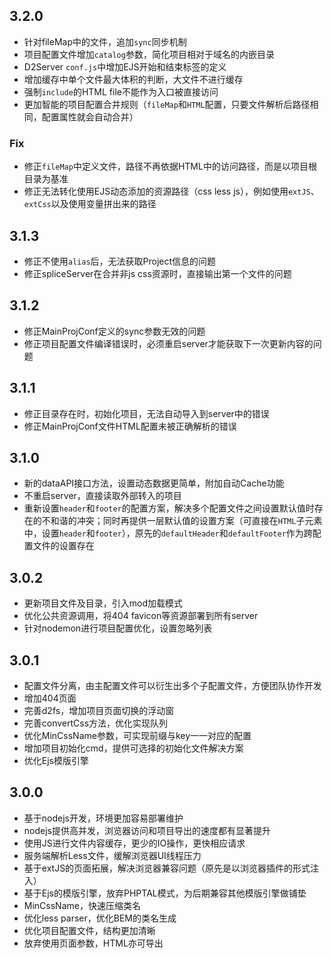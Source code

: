 ## 3.2.0

* 针对fileMap中的文件，追加`sync`同步机制
* 项目配置文件增加`catalog`参数，简化项目相对于域名的内嵌目录
* D2Server `conf.js`中增加EJS开始和结束标签的定义
* 增加缓存中单个文件最大体积的判断，大文件不进行缓存
* 强制`include`的HTML file不能作为入口被直接访问
* 更加智能的项目配置合并规则（`fileMap`和`HTML`配置，只要文件解析后路径相同，配置属性就会自动合并）

### Fix

* 修正`fileMap`中定义文件，路径不再依据HTML中的访问路径，而是以项目根目录为基准
* 修正无法转化使用EJS动态添加的资源路径（css less js），例如使用`extJS`、`extCss`以及使用变量拼出来的路径




## 3.1.3

* 修正不使用`alias`后，无法获取Project信息的问题
* 修正spliceServer在合并非js css资源时，直接输出第一个文件的问题




## 3.1.2

* 修正MainProjConf定义的sync参数无效的问题
* 修正项目配置文件编译错误时，必须重启server才能获取下一次更新内容的问题




## 3.1.1

* 修正目录存在时，初始化项目，无法自动导入到server中的错误
* 修正MainProjConf文件HTML配置未被正确解析的错误




## 3.1.0

* 新的dataAPI接口方法，设置动态数据更简单，附加自动Cache功能
* 不重启server，直接读取外部转入的项目
* 重新设置`header`和`footer`的配置方案，解决多个配置文件之间设置默认值时存在的不和谐的冲突；同时再提供一层默认值的设置方案（可直接在`HTML`子元素中，设置`header`和`footer`），原先的`defaultHeader`和`defaultFooter`作为跨配置文件的设置存在




## 3.0.2

* 更新项目文件及目录，引入mod加载模式
* 优化公共资源调用，将404 favicon等资源部署到所有server
* 针对nodemon进行项目配置优化，设置忽略列表




## 3.0.1

* 配置文件分离，由主配置文件可以衍生出多个子配置文件，方便团队协作开发
* 增加404页面
* 完善d2fs，增加项目页面切换的浮动窗
* 完善convertCss方法，优化实现队列
* 优化MinCssName参数，可实现前缀与key一一对应的配置
* 增加项目初始化cmd，提供可选择的初始化文件解决方案
* 优化Ejs模版引擎




## 3.0.0

* 基于nodejs开发，环境更加容易部署维护
* nodejs提供高并发，浏览器访问和项目导出的速度都有显著提升
* 使用JS进行文件内容缓存，更少的IO操作，更快相应请求
* 服务端解析Less文件，缓解浏览器UI线程压力
* 基于extJS的页面拓展，解决浏览器兼容问题（原先是以浏览器插件的形式注入）
* 基于Ejs的模版引擎，放弃PHPTAL模式，为后期兼容其他模版引擎做铺垫
* MinCssName，快速压缩类名
* 优化less parser，优化BEM的类名生成
* 优化项目配置文件，结构更加清晰
* 放弃使用页面参数，HTML亦可导出
